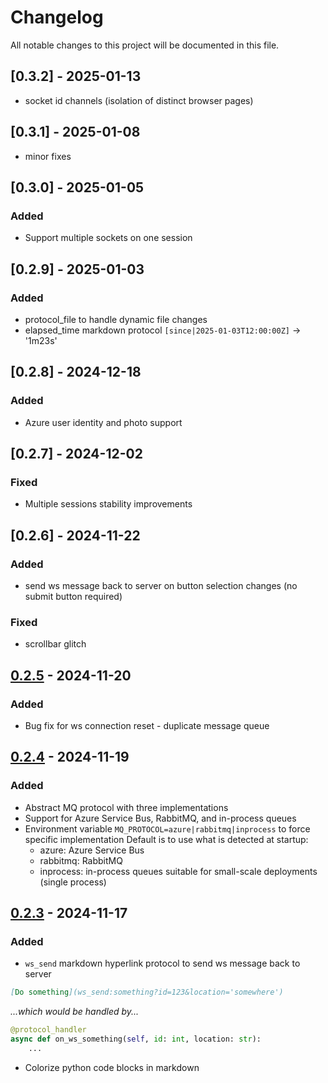 # Changelog

All notable changes to this project will be documented in this file.

## [0.3.2] - 2025-01-13

- socket id channels (isolation of distinct browser pages)

## [0.3.1] - 2025-01-08

- minor fixes

## [0.3.0] - 2025-01-05

### Added
- Support multiple sockets on one session

## [0.2.9] - 2025-01-03

### Added
- protocol_file to handle dynamic file changes
- elapsed_time markdown protocol `[since|2025-01-03T12:00:00Z]` -> '1m23s'

## [0.2.8] - 2024-12-18

### Added
- Azure user identity and photo support

## [0.2.7] - 2024-12-02

### Fixed
- Multiple sessions stability improvements

## [0.2.6] - 2024-11-22

### Added
- send ws message back to server on button selection changes (no submit button required)

### Fixed
- scrollbar glitch

## [0.2.5] - 2024-11-20

### Added
- Bug fix for ws connection reset - duplicate message queue

## [0.2.4] - 2024-11-19

### Added
- Abstract MQ protocol with three implementations
- Support for Azure Service Bus, RabbitMQ, and in-process queues
- Environment variable `MQ_PROTOCOL=azure|rabbitmq|inprocess` to force specific implementation
    Default is to use what is detected at startup:
    - azure: Azure Service Bus
    - rabbitmq: RabbitMQ
    - inprocess: in-process queues suitable for small-scale deployments (single process)

## [0.2.3] - 2024-11-17

### Added
- `ws_send` markdown hyperlink protocol to send ws message back to server

``` markdown
[Do something](ws_send:something?id=123&location='somewhere')
```
*...which would be handled by...*

```python
@protocol_handler
async def on_ws_something(self, id: int, location: str):
    ...
```

- Colorize python code blocks in markdown

[0.2.5]: https://github.com/kenseehart/agi.green/compare/v0.2.4...v0.2.5
[0.2.4]: https://github.com/kenseehart/agi.green/compare/v0.2.3...v0.2.4
[0.2.3]: https://github.com/kenseehart/agi.green/compare/v0.2.2...v0.2.3
